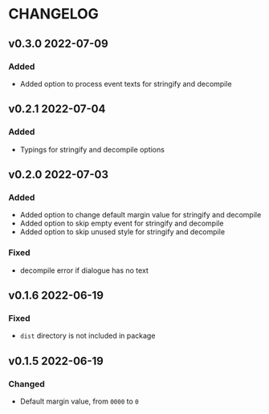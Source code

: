 # CHANGELOG

## v0.3.0 2022-07-09

### Added

- Added option to process event texts for stringify and decompile

## v0.2.1 2022-07-04

### Added

- Typings for stringify and decompile options

## v0.2.0 2022-07-03

### Added

- Added option to change default margin value for stringify and decompile
- Added option to skip empty event for stringify and decompile
- Added option to skip unused style for stringify and decompile

### Fixed

- decompile error if dialogue has no text

## v0.1.6 2022-06-19

### Fixed

- `dist` directory is not included in package

## v0.1.5 2022-06-19

### Changed

- Default margin value, from `0000` to `0`
